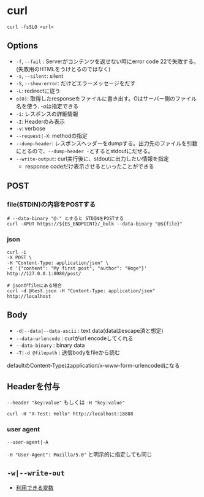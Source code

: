 # curl

`curl -fsSLO <url>`

## Options

* `-f`, `--fail` : Serverがコンテンツを返せない時にerror code 22で失敗する。(失敗用のHTMLをうけとるのではなく)
* `-s`, `--silent`: silent
* `-S`, `--show-error`: だけどエラーメッセージをだす
* `-L`: redirectに従う
* `o[O]`:  取得したresponseをファイルに書き出す。Oはサーバー側のファイル名を使う. -oは指定できる
* `-i`: レスポンスの詳細情報
* `-I`: Headerのみ表示
* `-v`: verbose
* `--request|-X`: methodの指定
* `--dump-header`: レスポンスヘッダーをdumpする。出力先のファイルを引数にとるので、`--dump-header -`とするとstdoutにだせる。
* `--write-output`: curl実行後に、stdoutに出力したい情報を指定
  * response codeだけ表示させるといったことができる


## POST

### file(STDIN)の内容をPOSTする

```shell
# --data-binary "@-" とすると STDINをPOSTする
curl -XPUT https://${ES_ENDPOINT}/_bulk --data-binary "@${file}"
```


### json

```shell
curl -i
-X POST \
-H "Content-Type: application/json" \
-d '{"content": "My first post", "author": "Hoge"}' http://127.0.0.1:8080/post/

# jsonがfileにある場合
curl -d @test.json -H "Content-Type: application/json" http://localhost
```


## Body

- ``-d|--data|--data-ascii`` : text data(dataはescape済と想定)
- ``--data-urlencode`` : curlがurl encodeしてくれる
- ``--data-binary`` : binary data
- ``-T|-d @filepath`` : 送信bodyをfileから読む

defaultのContent-Typeはapplication/x-www-form-urlencodedになる


## Headerを付与

``--header "key:value"`` もしくは ``-H "key:value"``

```shell
curl -H "X-Test: Hello" http://localhost:18888
```

### user agent

``--user-agent|-A``

``-H "User-Agent": Mozilla/5.0"`` と明示的に指定しても同じ

## `-w|--write-out`

* [利用できる変数](https://everything.curl.dev/usingcurl/verbose/writeout.html)
